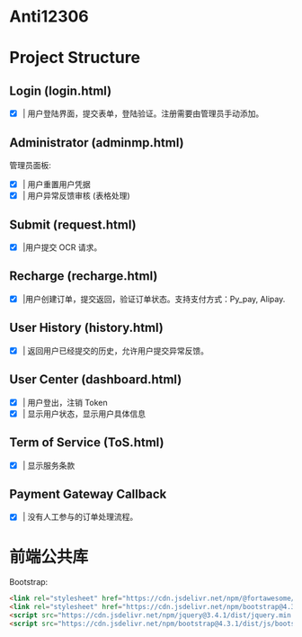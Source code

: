 # Anti12306

# Project Structure

## Login (login.html)

- [X] | 用户登陆界面，提交表单，登陆验证。注册需要由管理员手动添加。

## Administrator (adminmp.html)

管理员面板:

- [X] | 用户重置用户凭据
- [X] | 用户异常反馈审核 (表格处理)

## Submit (request.html)

- [X] |用户提交 OCR 请求。

## Recharge (recharge.html)

- [X] |用户创建订单，提交返回，验证订单状态。支持支付方式：Py_pay, Alipay.

## User History (history.html)

- [X] | 返回用户已经提交的历史，允许用户提交异常反馈。

## User Center (dashboard.html)

- [X] | 用户登出，注销 Token
- [X] | 显示用户状态，显示用户具体信息

## Term of Service (ToS.html)

- [X] | 显示服务条款

## Payment Gateway Callback

- [X] | 没有人工参与的订单处理流程。

# 前端公共库

Bootstrap:

```html
<link rel="stylesheet" href="https://cdn.jsdelivr.net/npm/@fortawesome/fontawesome-free@5.8.2/css/all.css" integrity="sha256-39jKbsb/ty7s7+4WzbtELS4vq9udJ+MDjGTD5mtxHZ0=" crossorigin="anonymous">
<link rel="stylesheet" href="https://cdn.jsdelivr.net/npm/bootstrap@4.3.1/dist/css/bootstrap.min.css" integrity="sha256-YLGeXaapI0/5IgZopewRJcFXomhRMlYYjugPLSyNjTY=" crossorigin="anonymous">
<script src="https://cdn.jsdelivr.net/npm/jquery@3.4.1/dist/jquery.min.js" integrity="sha256-CSXorXvZcTkaix6Yvo6HppcZGetbYMGWSFlBw8HfCJo=" crossorigin="anonymous"></script>
<script src="https://cdn.jsdelivr.net/npm/bootstrap@4.3.1/dist/js/bootstrap.bundle.min.js" integrity="sha256-fzFFyH01cBVPYzl16KT40wqjhgPtq6FFUB6ckN2+GGw=" crossorigin="anonymous"></script>
```

